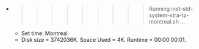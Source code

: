 * >>>>>>>>> Running inst-std-system-xtra-tz-montreal.sh ...
  * Set time: Montreal.
  * Disk size = 3742036K. Space Used = 4K. Runtime = 00:00:00:01.
